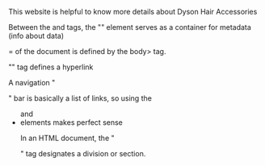 This website is helpful to know more details about Dyson Hair Accessories

Between the <html> and <body> tags, the "<head>" element serves as a container for metadata (info about data)

<body>= of the document is defined by the body> tag.
  
"<a>" tag defines a hyperlink

A navigation "<nav>" bar is basically a list of links, so using the <ul> and <li> elements makes perfect sense

In an HTML document, the "<div>" tag designates a division or section.

<title>=Additional information about an element is specified via the title attribute
  
<i frame>=An inline frame is defined by the <iframe> tag.To embed another document inside the current HTML document, use an inline frame.

To create a HTML form for user input, use the <form> tag.

<button>=</button>A clickable button is defined by the "button" tag.

<table>=Defines a table
  
<tr>=Defines a row in a table 
  
<th>=th stands for table header
  
<tbody>=Groups the body content in a table
  
<td>=Defines a cell in a table
